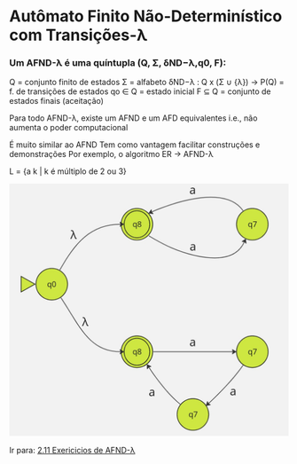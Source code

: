 # Autômato Finito Não-Determinístico com Transições-λ

### Um AFND-λ é uma quíntupla (Q, Σ, δND−λ,q0, F): 

Q = conjunto finito de estados 
Σ = alfabeto 
δND−λ : Q x (Σ ∪ {λ}) → P(Q) = f. de transições de estados 
qo ∈ Q = estado inicial 
F ⊆ Q = conjunto de estados finais (aceitação)

Para todo AFND-λ, existe um AFND e um AFD equivalentes 
	i.e., não aumenta o poder computacional 
	
É muito similar ao AFND Tem como vantagem facilitar construções e demonstrações Por exemplo, o algoritmo ER → AFND-λ

L = {a k | k é múltiplo de 2 ou 3}

![](images/nurmeo-par-3-de-a.jpg)


Ir para: [2.11 Exericicios de AFND-λ](11-exercicio-afnd-λ.md)